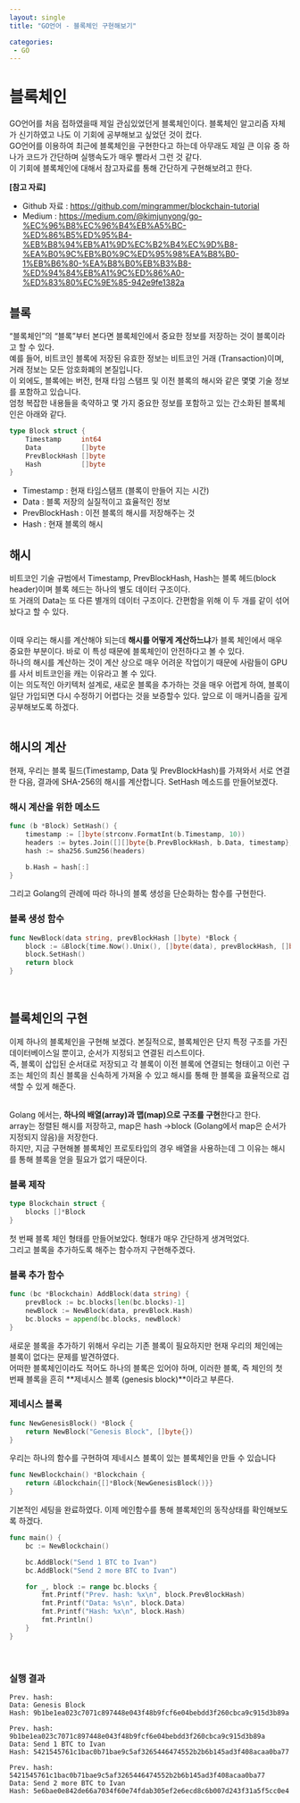 ```yaml
---
layout: single
title: "GO언어 - 블록체인 구현해보기"

categories:
 - GO
---
```


# 블록체인
GO언어를 처음 접하였을때 제일 관심있었던게 블록체인이다. 블록체인 알고리즘 자체가 신기하였고 나도 이 기회에 공부해보고 싶었던 것이 컸다. <br> 
GO언어를 이용하여 최근에 블록체인을 구현한다고 하는데 아무래도 제일 큰 이유 중 하나가 코드가 간단하며 실행속도가 매우 빨라서 그런 것 같다. <br>
이 기회에 블록체인에 대해서 참고자료를 통해 간단하게 구현해보려고 한다. <br>


**[참고 자료]**
- Github 자료 : <https://github.com/mingrammer/blockchain-tutorial>
- Medium : <https://medium.com/@kimjunyong/go-%EC%96%B8%EC%96%B4%EB%A5%BC-%ED%86%B5%ED%95%B4-%EB%B8%94%EB%A1%9D%EC%B2%B4%EC%9D%B8-%EA%B0%9C%EB%B0%9C%ED%95%98%EA%B8%B0-1%EB%B6%80-%EA%B8%B0%EB%B3%B8-%ED%94%84%EB%A1%9C%ED%86%A0-%ED%83%80%EC%9E%85-942e9fe1382a>


## 블록
“블록체인”의 “블록”부터 본다면 블록체인에서 중요한 정보를 저장하는 것이 블록이라고 할 수 있다. <br>
예를 들어, 비트코인 블록에 저장된 유효한 정보는 비트코인 거래 (Transaction)이며, 거래 정보는 모든 암호화폐의 본질입니다. <br>
이 외에도, 블록에는 버전, 현재 타임 스탬프 및 이전 블록의 해시와 같은 몇몇 기술 정보를 포함하고 있습니다. <br>
엄청 복잡한 내용들을 축약하고 몇 가지 중요한 정보를 포함하고 있는 간소화된 블록체인은 아래와 같다. <br>

```go
type Block struct {
    Timestamp     int64
    Data          []byte
    PrevBlockHash []byte
    Hash          []byte
}
```

- Timestamp : 현재 타임스탬프 (블록이 만들어 지는 시간)
- Data : 블록 저장의 실질적이고 효율적인 정보
- PrevBlockHash : 이전 블록의 해시를 저장해주는 것
- Hash : 현재 블록의 해시


## 해시
비트코인 기술 규범에서 Timestamp, PrevBlockHash, Hash는 블록 헤드(block header)이며 블록 헤드는 하나의 별도 데이터 구조이다. <br>
또 거래의 Data는 또 다른 별개의 데이터 구조이다. 간편함을 위해 이 두 개를 같이 섞어놨다고 할 수 있다. <br> <br>

이때 우리는 해시를 계산해야 되는데 **해시를 어떻게 계산하느냐**가 블록 체인에서 매우 중요한 부분이다. 바로 이 특성 때문에 블록체인이 안전하다고 볼 수 있다. <br>
하나의 해시를 계산하는 것이 계산 상으로 매우 어려운 작업이기 때문에 사람들이 GPU를 사서 비트코인을 캐는 이유라고 볼 수 있다. <br>
이는 의도적인 아키텍처 설계로, 새로운 블록을 추가하는 것을 매우 어렵게 하여, 블록이 일단 가입되면 다시 수정하기 어렵다는 것을 보증할수 있다. 앞으로 이 매커니즘을 깊게 공부해보도록 하겠다. <br> <br>

## 해시의 계산
현재, 우리는 블록 필드(Timestamp, Data 및 PrevBlockHash)를 가져와서 서로 연결한 다음, 결과에 SHA-256의 해시를 계산합니다. SetHash 메소드를 만들어보겠다. <br>
### 해시 계산을 위한 메소드
```go
func (b *Block) SetHash() {
    timestamp := []byte(strconv.FormatInt(b.Timestamp, 10))
    headers := bytes.Join([][]byte{b.PrevBlockHash, b.Data, timestamp}, []byte{})
    hash := sha256.Sum256(headers)

    b.Hash = hash[:]
}
```

그리고 Golang의 관례에 따라 하나의 블록 생성을 단순화하는 함수를 구현한다. <br>
### 블록 생성 함수
```go
func NewBlock(data string, prevBlockHash []byte) *Block {
    block := &Block{time.Now().Unix(), []byte(data), prevBlockHash, []byte{}}
    block.SetHash()
    return block
}
```

<br>

## 블록체인의 구현
이제 하나의 블록체인을 구현해 보겠다. 본질적으로, 블록체인은 단지 특정 구조를 가진 데이터베이스일 뿐이고, 순서가 지정되고 연결된 리스트이다. <br>
즉, 블록이 삽입된 순서대로 저장되고 각 블록이 이전 블록에 연결되는 형태이고 이런 구조는 체인의 최신 블록을 신속하게 가져올 수 있고 해시를 통해 한 블록을 효율적으로 검색할 수 있게 해준다. <br> <br>

Golang 에서는, **하나의 배열(array)과 맵(map)으로 구조를 구현**한다고 한다. <br>
array는 정렬된 해시를 저장하고, map은 hash ->block (Golang에서 map은 순서가 지정되지 않음)을 저장한다. <br>
하지만, 지금 구현해볼 블록체인 프로토타입의 경우 배열을 사용하는데 그 이유는 해시를 통해 블록을 얻을 필요가 없기 때문이다. <br>

### 블록 제작
```go
type Blockchain struct {
    blocks []*Block
}
```
첫 번째 블록 체인 형태를 만들어보았다. 형태가 매우 간단하게 생겨먹었다. <br>
그리고 블록을 추가하도록 해주는 함수까지 구현해주겠다. <br>

### 블록 추가 함수
```go
func (bc *Blockchain) AddBlock(data string) {
    prevBlock := bc.blocks[len(bc.blocks)-1]
    newBlock := NewBlock(data, prevBlock.Hash)
    bc.blocks = append(bc.blocks, newBlock)
}
```
새로운 블록을 추가하기 위해서 우리는 기존 블록이 필요하지만 현재 우리의 체인에는 블록이 없다는 문제를 발견하였다. <br>
어떠한 블록체인이라도 적어도 하나의 블록은 있어야 하며, 이러한 블록, 즉 체인의 첫 번째 블록을 흔히 **제네시스 블록 (genesis block)**이라고 부른다. <br>

### 제네시스 블록
```go
func NewGenesisBlock() *Block {
    return NewBlock("Genesis Block", []byte{})
}
```

우리는 하나의 함수를 구현하여 제네시스 블록이 있는 블록체인을 만들 수 있습니다 <br>
```go
func NewBlockchain() *Blockchain {
    return &Blockchain{[]*Block{NewGenesisBlock()}}
}
```

기본적인 세팅을 완료하였다. 이제 메인함수를 통해 블록체인의 동작상태를 확인해보도록 하겠다. <br>
```go
func main() {
    bc := NewBlockchain()

    bc.AddBlock("Send 1 BTC to Ivan")
    bc.AddBlock("Send 2 more BTC to Ivan")

    for _, block := range bc.blocks {
        fmt.Printf("Prev. hash: %x\n", block.PrevBlockHash)
        fmt.Printf("Data: %s\n", block.Data)
        fmt.Printf("Hash: %x\n", block.Hash)
        fmt.Println()
    }
}
```
<br>

### 실행 결과
```
Prev. hash: 
Data: Genesis Block
Hash: 9b1be1ea023c7071c897448e043f48b9fcf6e04bebdd3f260cbca9c915d3b89a

Prev. hash: 9b1be1ea023c7071c897448e043f48b9fcf6e04bebdd3f260cbca9c915d3b89a
Data: Send 1 BTC to Ivan
Hash: 5421545761c1bac0b71bae9c5af3265446474552b2b6b145ad3f408acaa0ba77

Prev. hash: 5421545761c1bac0b71bae9c5af3265446474552b2b6b145ad3f408acaa0ba77
Data: Send 2 more BTC to Ivan
Hash: 5e6bae0e842de66a7034f60e74fdab305ef2e6ecd8c6b007d243f31a5f5cc0e4
```
